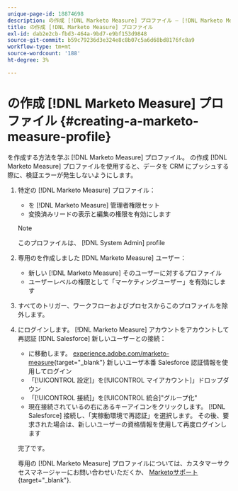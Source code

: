 ```yaml
---
unique-page-id: 18874698
description: の作成 [!DNL Marketo Measure] プロファイル — [!DNL Marketo Measure]  — 製品ドキュメント
title: の作成 [!DNL Marketo Measure] プロファイル
exl-id: dab2e2cb-fbd3-464a-9bd7-e9bf153d9848
source-git-commit: b59c79236d3e324e8c8b07c5a6d68bd8176fc8a9
workflow-type: tm+mt
source-wordcount: '188'
ht-degree: 3%

---
```


# の作成 [!DNL Marketo Measure] プロファイル {#creating-a-marketo-measure-profile}

を作成する方法を学ぶ [!DNL Marketo Measure] プロファイル。 の作成 [!DNL Marketo Measure] プロファイルを使用すると、データを CRM にプッシュする際に、検証エラーが発生しないようにします。

1. 特定の [!DNL Marketo Measure] プロファイル：

   * を [!DNL Marketo Measure] 管理者権限セット
   * 変換済みリードの表示と編集の権限を有効にします

   >[!NOTE]
   >
   >このプロファイルは、 [!DNL System Admin] profile

1. 専用のを作成しました [!DNL Marketo Measure] ユーザー：

   * 新しい [!DNL Marketo Measure] そのユーザーに対するプロファイル
   * ユーザーレベルの権限として「マーケティングユーザー」を有効にします

1. すべてのトリガー、ワークフローおよびプロセスからこのプロファイルを除外します。
1. にログインします。 [!DNL Marketo Measure] アカウントをアカウントして再認証 [!DNL Salesforce] 新しいユーザーとの接続：

   * に移動します。 [experience.adobe.com/marketo-measure](https://experience.adobe.com/marketo-measure){target="_blank"} 新しいユーザ本番 Salesforce 認証情報を使用してログイン
   * 「[!UICONTROL 設定]」を[!UICONTROL マイアカウント]」ドロップダウン
   * 「[!UICONTROL 接続]」を[!UICONTROL 統合]&quot;グループ化&quot;
   * 現在接続されているの右にあるキーアイコンをクリックします。 [!DNL Salesforce] 接続し、「実稼動環境で再認証」を選択します。 その後、要求された場合は、新しいユーザーの資格情報を使用して再度ログインします

   完了です。

   専用の [!DNL Marketo Measure] プロファイルについては、カスタマーサクセスマネージャーにお問い合わせいただくか、 [Marketoサポート](https://nation.marketo.com/t5/support/ct-p/Support){target="_blank"}.
